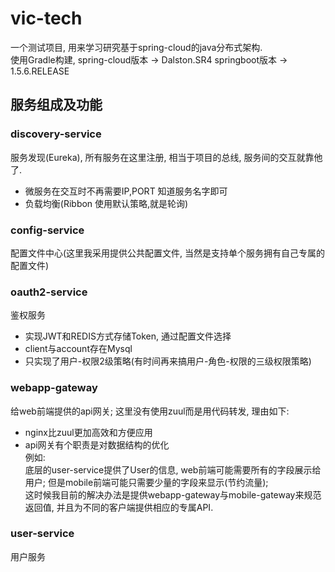 # vic-tech
  一个测试项目, 用来学习研究基于spring-cloud的java分布式架构.<br />
  使用Gradle构建, spring-cloud版本 -> Dalston.SR4  springboot版本 -> 1.5.6.RELEASE

## 服务组成及功能

### discovery-service

  服务发现(Eureka), 所有服务在这里注册, 相当于项目的总线, 服务间的交互就靠他了.
  
  * 微服务在交互时不再需要IP,PORT 知道服务名字即可
  * 负载均衡(Ribbon 使用默认策略,就是轮询)

### config-service
  配置文件中心(这里我采用提供公共配置文件, 当然是支持单个服务拥有自己专属的配置文件)

### oauth2-service
  鉴权服务
  
  * 实现JWT和REDIS方式存储Token, 通过配置文件选择
  * client与account存在Mysql
  * 只实现了用户-权限2级策略(有时间再来搞用户-角色-权限的三级权限策略)

### webapp-gateway
  给web前端提供的api网关; 这里没有使用zuul而是用代码转发, 理由如下:
  * nginx比zuul更加高效和方便应用
  * api网关有个职责是对数据结构的优化 <br />
    例如:<br />
    底层的user-service提供了User的信息, web前端可能需要所有的字段展示给用户; 但是mobile前端可能只需要少量的字段来显示(节约流量);<br />
    这时候我目前的解决办法是提供webapp-gateway与mobile-gateway来规范返回值, 并且为不同的客户端提供相应的专属API.

### user-service
  用户服务

